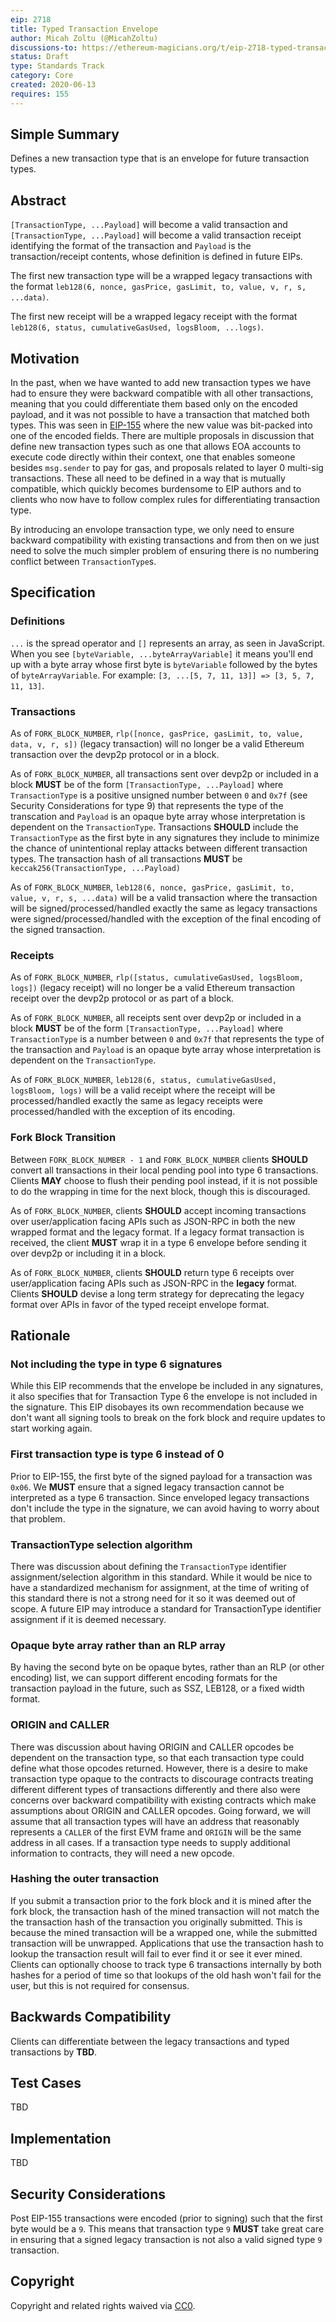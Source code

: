 ```yaml
---
eip: 2718
title: Typed Transaction Envelope
author: Micah Zoltu (@MicahZoltu)
discussions-to: https://ethereum-magicians.org/t/eip-2718-typed-transaction-envelope/4355
status: Draft
type: Standards Track
category: Core
created: 2020-06-13
requires: 155
---
```


## Simple Summary
Defines a new transaction type that is an envelope for future transaction types.

## Abstract
`[TransactionType, ...Payload]` will become a valid transaction and `[TransactionType, ...Payload]` will become a valid transaction receipt identifying the format of the transaction and `Payload` is the transaction/receipt contents, whose definition is defined in future EIPs.

The first new transaction type will be a wrapped legacy transactions with the format `leb128(6, nonce, gasPrice, gasLimit, to, value, v, r, s, ...data)`.

The first new receipt will be a wrapped legacy receipt with the format `leb128(6, status, cumulativeGasUsed, logsBloom, ...logs)`.

## Motivation
In the past, when we have wanted to add new transaction types we have had to ensure they were backward compatible with all other transactions, meaning that you could differentiate them based only on the encoded payload, and it was not possible to have a transaction that matched both types.
This was seen in [EIP-155](./eip-155.md) where the new value was bit-packed into one of the encoded fields.
There are multiple proposals in discussion that define new transaction types such as one that allows EOA accounts to execute code directly within their context, one that enables someone besides `msg.sender` to pay for gas, and proposals related to layer 0 multi-sig transactions.
These all need to be defined in a way that is mutually compatible, which quickly becomes burdensome to EIP authors and to clients who now have to follow complex rules for differentiating transaction type.

By introducing an envolope transaction type, we only need to ensure backward compatibility with existing transactions and from then on we just need to solve the much simpler problem of ensuring there is no numbering conflict between `TransactionType`s.

## Specification
### Definitions
`...` is the spread operator and `[]` represents an array, as seen in JavaScript.
When you see `[byteVariable, ...byteArrayVariable]` it means you'll end up with a byte array whose first byte is `byteVariable` followed by the bytes of `byteArrayVariable`.
For example: `[3, ...[5, 7, 11, 13]] => [3, 5, 7, 11, 13]`.

### Transactions
As of `FORK_BLOCK_NUMBER`, `rlp([nonce, gasPrice, gasLimit, to, value, data, v, r, s])` (legacy transaction) will no longer be a valid Ethereum transaction over the devp2p protocol or in a block.

As of `FORK_BLOCK_NUMBER`, all transactions sent over devp2p or included in a block **MUST** be of the form `[TransactionType, ...Payload]` where `TransactionType` is a positive unsigned number between `0` and `0x7f` (see Security Considerations for type 9) that represents the type of the transcation and `Payload` is an opaque byte array whose interpretation is dependent on the `TransactionType`.
Transactions **SHOULD** include the `TransactionType` as the first byte in any signatures they include to minimize the chance of unintentional replay attacks between different transaction types.
The transaction hash of all transactions **MUST** be `keccak256(TransactionType, ...Payload)`

As of `FORK_BLOCK_NUMBER`, `leb128(6, nonce, gasPrice, gasLimit, to, value, v, r, s, ...data)` will be a valid transaction where the transaction will be signed/processed/handled exactly the same as legacy transactions were signed/processed/handled with the exception of the final encoding of the signed transaction.

### Receipts
As of `FORK_BLOCK_NUMBER`, `rlp([status, cumulativeGasUsed, logsBloom, logs])` (legacy receipt) will no longer be a valid Ethereum transaction receipt over the devp2p protocol or as part of a block.

As of `FORK_BLOCK_NUMBER`, all receipts sent over devp2p or included in a block **MUST** be of the form `[TransactionType, ...Payload]` where `TransactionType` is a number between `0` and `0x7f` that represents the type of the transaction and `Payload` is an opaque byte array whose interpretation is dependent on the `TransactionType`.

As of `FORK_BLOCK_NUMBER`, `leb128(6, status, cumulativeGasUsed, logsBloom, logs)` will be a valid receipt where the receipt will be processed/handled exactly the same as legacy receipts were processed/handled with the exception of its encoding.

### Fork Block Transition
Between `FORK_BLOCK_NUMBER - 1` and `FORK_BLOCK_NUMBER` clients **SHOULD** convert all transactions in their local pending pool into type 6 transactions.
Clients **MAY** choose to flush their pending pool instead, if it is not possible to do the wrapping in time for the next block, though this is discouraged.

As of `FORK_BLOCK_NUMBER`, clients **SHOULD** accept incoming transactions over user/application facing APIs such as JSON-RPC in both the new wrapped format and the legacy format.
If a legacy format transaction is received, the client **MUST** wrap it in a type 6 envelope before sending it over devp2p or including it in a block.

As of `FORK_BLOCK_NUMBER`, clients **SHOULD** return type 6 receipts over user/application facing APIs such as JSON-RPC in the **legacy** format.
Clients **SHOULD** devise a long term strategy for deprecating the legacy format over APIs in favor of the typed receipt envelope format.

## Rationale
### Not including the type in type 6 signatures
While this EIP recommends that the envelope be included in any signatures, it also specifies that for Transaction Type 6 the envelope is not included in the signature.
This EIP disobayes its own recommendation because we don't want all signing tools to break on the fork block and require updates to start working again.
### First transaction type is type 6 instead of 0
Prior to EIP-155, the first byte of the signed payload for a transaction was `0x06`.
We **MUST** ensure that a signed legacy transaction cannot be interpreted as a type 6 transaction.
Since enveloped legacy transactions don't include the type in the signature, we can avoid having to worry about that problem.
### TransactionType selection algorithm
There was discussion about defining the `TransactionType` identifier assignment/selection algorithm in this standard.
While it would be nice to have a standardized mechanism for assignment, at the time of writing of this standard there is not a strong need for it so it was deemed out of scope.
A future EIP may introduce a standard for TransactionType identifier assignment if it is deemed necessary.
### Opaque byte array rather than an RLP array
By having the second byte on be opaque bytes, rather than an RLP (or other encoding) list, we can support different encoding formats for the transaction payload in the future, such as SSZ, LEB128, or a fixed width format.
### ORIGIN and CALLER
There was discussion about having ORIGIN and CALLER opcodes be dependent on the transaction type, so that each transaction type could define what those opcodes returned.
However, there is a desire to make transaction type opaque to the contracts to discourage contracts treating different different types of transactions differently and there also were concerns over backward compatibility with existing contracts which make assumptions about ORIGIN and CALLER opcodes.
Going forward, we will assume that all transaction types will have an address that reasonably represents a `CALLER` of the first EVM frame and `ORIGIN` will be the same address in all cases.
If a transaction type needs to supply additional information to contracts, they will need a new opcode.
### Hashing the outer transaction
If you submit a transaction prior to the fork block and it is mined after the fork block, the transaction hash of the mined transaction will not match the the transaction hash of the transaction you originally submitted.
This is because the mined transaction will be a wrapped one, while the submitted transaction will be unwrapped.
Applications that use the transaction hash to lookup the transaction result will fail to ever find it or see it ever mined.
Clients can optionally choose to track type 6 transactions internally by both hashes for a period of time so that lookups of the old hash won't fail for the user, but this is not required for consensus.

## Backwards Compatibility
Clients can differentiate between the legacy transactions and typed transactions by **TBD**.

## Test Cases
TBD

## Implementation
TBD

## Security Considerations
Post EIP-155 transactions were encoded (prior to signing) such that the first byte would be a `9`.
This means that transaction type `9` **MUST** take great care in ensuring that a signed legacy transaction is not also a valid signed type `9` transaction.

## Copyright
Copyright and related rights waived via [CC0](https://creativecommons.org/publicdomain/zero/1.0/).
